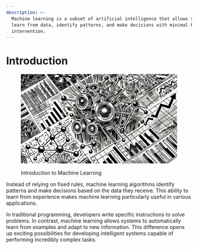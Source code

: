 ```yaml
---
description: >-
  Machine learning is a subset of artificial intelligence that allows systems to
  learn from data, identify patterns, and make decisions with minimal human
  intervention.
---
```


# Introduction

<figure><img src="../.gitbook/assets/ml-introduction-min.png" alt=""><figcaption><p>Introduction to Machine Learning</p></figcaption></figure>

Instead of relying on fixed rules, machine learning algorithms identify patterns and make decisions based on the data they receive. This ability to learn from experience makes machine learning particularly useful in various applications.

In traditional programming, developers write specific instructions to solve problems. In contrast, machine learning allows systems to automatically learn from examples and adapt to new information. This difference opens up exciting possibilities for developing intelligent systems capable of performing incredibly complex tasks.

